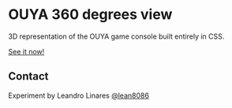 # OUYA 360 degrees view
3D representation of the OUYA game console built entirely in CSS.

[See it now!](http://llinares.github.com/ouya-360deg/)

## Contact
Experiment by Leandro Linares [@lean8086](http://twitter.com/lean8086)